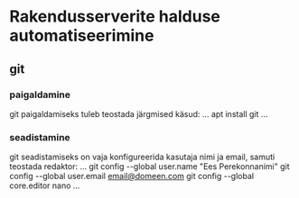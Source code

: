 # Rakendusserverite halduse automatiseerimine
## git
### paigaldamine
git paigaldamiseks tuleb teostada järgmised käsud:
...
apt install git
...
### seadistamine
git seadistamiseks on vaja konfigureerida kasutaja nimi ja email, samuti teostada redaktor:
...
git config --global user.name "Ees Perekonnanimi"
git config --global user.email email@domeen.com
git config --global core.editor nano
...
